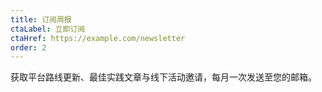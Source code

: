 ```yaml
---
title: 订阅周报
ctaLabel: 立即订阅
ctaHref: https://example.com/newsletter
order: 2
---
```


获取平台路线更新、最佳实践文章与线下活动邀请，每月一次发送至您的邮箱。

